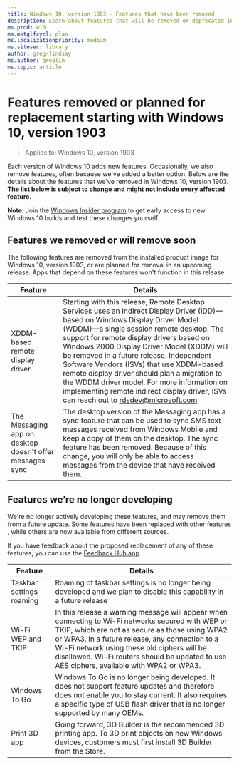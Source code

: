 ```yaml
---
title: Windows 10, version 1903 - Features that have been removed
description: Learn about features that will be removed or deprecated in Windows 10, version 1903, or a future release
ms.prod: w10
ms.mktglfcycl: plan
ms.localizationpriority: medium
ms.sitesec: library
author: greg-lindsay
ms.author: greglin
ms.topic: article
---
```

# Features removed or planned for replacement starting with Windows 10, version 1903

> Applies to: Windows 10, version 1903

Each version of Windows 10 adds new features. Occasionally, we also remove features, often because we've added a better option. Below are the details about the features that we've removed in Windows 10, version 1903. **The list below is subject to change and might not include every affected feature.** 

**Note**: Join the [Windows Insider program](https://insider.windows.com) to get early access to new Windows 10 builds and test these changes yourself.

## Features we removed or will remove soon

The following features are removed from the installed product image for Windows 10, version 1903, or are planned for removal in an upcoming release. Apps that depend on these features won't function in this release.   


|                      Feature                      |                                                                                                                                                                                                                                                                                    Details                                                                                                                                                                                                                                                                                    |
|---------------------------------------------------|-------------------------------------------------------------------------------------------------------------------------------------------------------------------------------------------------------------------------------------------------------------------------------------------------------------------------------------------------------------------------------------------------------------------------------------------------------------------------------------------------------------------------------------------------------------------------------|
|         XDDM-based remote display driver          | Starting with this release, Remote Desktop Services uses an Indirect Display Driver (IDD)—based on Windows Display Driver Model (WDDM)—a single session remote desktop. The support for remote display drivers based on Windows 2000 Display Driver Model (XDDM) will be removed in a future release. Independent Software Vendors (ISVs) that use XDDM-based remote display driver should plan a migration to the WDDM driver model. For more information on implementing remote indirect display driver, ISVs can reach out to [rdsdev@microsoft.com](mailto:rdsdev@microsoft.com). |
| The Messaging app on desktop doesn't offer messages sync |                                                                                                                          The desktop version of the Messaging app has a sync feature that can be used to sync SMS text messages received from Windows Mobile and keep a copy of them on the desktop. The sync feature has been removed. Because of this change, you will only be able to access messages from the device that have received them.                                                                                                                          |

## Features we’re no longer developing

We're no longer actively developing these features, and may remove them from a future update. Some features have been replaced with other features , while others are now available from different sources. 

If you have feedback about the proposed replacement of any of these features, you can use the [Feedback Hub app](https://support.microsoft.com/help/4021566/windows-10-send-feedback-to-microsoft-with-feedback-hub-app). 

|Feature    |Details|
|-----------|---------------------|
| Taskbar settings roaming| Roaming of taskbar settings is no longer being developed and we plan to disable this capability in a future release|
|Wi-Fi WEP and TKIP|In this release a warning message will appear when connecting to Wi-Fi networks secured with WEP or TKIP, which are not as secure as those using WPA2 or WPA3. In a future release, any connection to a Wi-Fi network using these old ciphers will be disallowed. Wi-Fi routers should be updated to use AES ciphers, available with WPA2 or WPA3. |
|Windows To Go|Windows To Go is no longer being developed. It does not support feature updates and therefore does not enable you to stay current. It also requires a specific type of USB flash driver that is no longer supported by many OEMs.|
|Print 3D app|Going forward, 3D Builder is the recommended 3D printing app. To 3D print objects on new Windows devices, customers must first install 3D Builder from the Store.|

